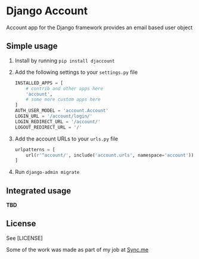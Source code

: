 # Django Account

Account app for the Django framework provides an email based user object

## Simple usage

1. Install by running `pip install djaccount`

2. Add the following settings to your `settings.py` file
    ```python
    INSTALLED_APPS = [
        # contrib and other apps here
        'account',
        # some more custom apps here
    ]
    AUTH_USER_MODEL = 'account.Account'
    LOGIN_URL = '/account/login/'
    LOGIN_REDIRECT_URL = '/account/'
    LOGOUT_REDIRECT_URL = '/'
    ```

3. Add the account URLs to your `urls.py` file
    ```python
    urlpatterns = [
        url(r'^account/', include('account.urls', namespace='account')),
    ]
    ```

4. Run `django-admin migrate`

## Integrated usage

**TBD**

## License

See [LICENSE]

Some of the work was made as part of my job at [Sync.me](https://sync.me)

